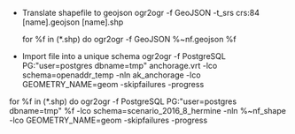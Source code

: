 

* Translate shapefile to geojson
    ogr2ogr -f GeoJSON -t_srs crs:84 [name].geojson [name].shp

    for %f in (*.shp) do ogr2ogr -f GeoJSON %~nf.geojson %f 

* Import file into a unique schema
    ogr2ogr -f PostgreSQL PG:"user=postgres dbname=tmp" anchorage.vrt -lco schema=openaddr_temp -nln ak_anchorage -lco GEOMETRY_NAME=geom -skipfailures -progress

for %f in (*.shp) do ogr2ogr -f PostgreSQL PG:"user=postgres dbname=tmp" %f -lco schema=scenario_2016_8_hermine -nln %~nf_shape -lco GEOMETRY_NAME=geom -skipfailures -progress


